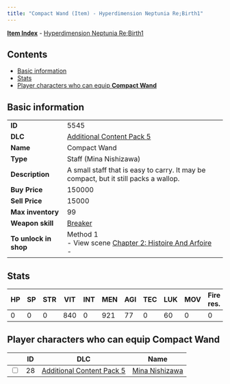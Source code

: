 ```yaml
---
title: "Compact Wand (Item) - Hyperdimension Neptunia Re;Birth1"
---
```


[**Item Index**](/neptunia/rb1/item/index.html) - [Hyperdimension Neptunia Re;Birth1](/neptunia/rb1)

## Contents

- [Basic information](#basic-information)
- [Stats](#stats)
- [Player characters who can equip **Compact Wand**](#player-characters-who-can-equip-compact-wand)

## Basic information

|   |   |
| -- | -- |
| **ID** | 5545 |
| **DLC** | [Additional Content Pack 5](/neptunia/rb1/dlc/14-pack5.html) |
| **Name** | Compact Wand |
| **Type** | Staff (Mina Nishizawa) |
| **Description** | A small staff that is easy to carry. It may be compact, but it still packs a wallop. |
| **Buy Price** | 150000 |
| **Sell Price** | 15000 |
| **Max inventory** | 99 |
| **Weapon skill** | [Breaker](/neptunia/rb1/skill/14-3503-breaker.html) |
| **To unlock in shop** | Method 1<br />- View scene [Chapter 2: Histoire And Arfoire](/neptunia/rb1/scene/1-201-chapter-2-histoire-and-arfoire.html)<br />-  |

## Stats

| HP | SP | STR | VIT | INT | MEN | AGI | TEC | LUK | MOV | Fire res. | Ice res. | Wind res. | Lightning res. |
| -- | -- | --- | --- | --- | --- | --- | --- | --- | --- | --------- | -------- | --------- | -------------- |
| 0 | 0 | 0 | 840 | 0 | 921 | 77 | 0 | 60 | 0 | 0 | 0 | 0 | 0 |

## Player characters who can equip **Compact Wand**

|    | ID | DLC | Name |
| -- | -- | --- | ---- |
| <input type="checkbox" id="rb1-player-14-28" class="trackbox" /> | 28 | [Additional Content Pack 5](/neptunia/rb1/dlc/14-pack5.html) | [Mina Nishizawa](/neptunia/rb1/player/14-28-mina-nishizawa.html) |